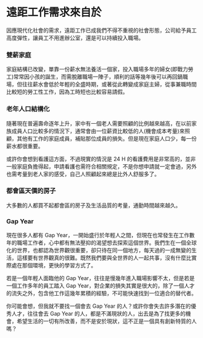 # 遠距工作需求來自於

因應現代化社會的需求，遠距工作已成我們不得不重視的社會形態，公司給予員工高度彈性，讓員工不用進辦公室，還是可以持續投入職場。

### 雙薪家庭

家庭結構已改變，單靠一份薪水無法養活一個家，投入職場多年的婦女(即戰力勞工)常常因小孩的誕生，而需脫離職場一陣子，順利的話等幾年後可以再回鍋職場，但往往薪水會低於年輕的全盛時期，或著從此轉變成家庭主婦，從事兼職時間比較短的勞工性工作，因為工時短也比較容易請假。

### 老年人口結構化

隨著現在普遍壽命逐年上升，家中有一個老人需要照顧的比例越來越高，在以前家族成員人口比較多的情況下，通常會由一位薪資比較低的人(機會成本考量)來照顧，其他有工作的家庭成員，補貼那位成員的損失。但是現在家庭人口少，每一份薪水都很重要。

或許你會想到看護這方面，不過現實的情況是 24 H 的看護費用是非常高的，並非一般家庭負擔得起，申請看護也需符合相關規定，不是你想申請就一定會過，另外也需考量到老人家的感受，自己人照顧起來總是比外人舒服多了。

### 都會區天價的房子

大多數的人都買不起都會區的房子及生活品質的考量，通勤時間越來越久。

### Gap Year

現在很多人都有 Gap Year，一開始盛行於年輕人之間，但現在也常發生在工作數年的職場工作者，心中都有無法壓抑的渴望想去探索這個世界。我們生在一個全球化的世界，也都認為世界觀很重要，卻只待在同一個地方，每天過的一成無變的生活，這樣要有世界觀真的很難。既然我們要與全世界的人一起共事，沒有什麼比實際處在那個環境，更快的學習方式了。

若是一個年輕人面臨他的 Gap Year，往往是慢幾年進入職場影響不太，但是若是一個工作多年的員工踏入 Gap Year，對企業的損失其實是很大的，除了一個人才的流失之外，包含他工作這幾年累積的經驗，不可能快速找到一位適合的替代者。

你可能會想，但我就不要找一個會去 Gap Year 的人？或許你會失去許多潛在的優秀人才，往往會去 Gap Year 的人，都是不滿現狀的人，出去是為了找更多的機會，希望生活的一切有所改善，而不是安於現狀，這不正是一個具有創新特質的人嗎？
